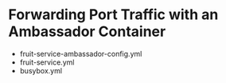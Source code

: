 # Forwarding Port Traffic with an Ambassador Container

- fruit-service-ambassador-config.yml  
- fruit-service.yml
- busybox.yml



